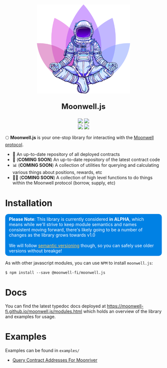 <div align="center">
<p>
    <a href="https://moonwell.fi" target="_blank">
      <img alt="Moonwell Logo" src="media/spaceman.png" width="300" />
    </a>
</p>
<p style="font-size: 1.5rem; font-weight: bold">Moonwell.js</p>

<img src="https://img.shields.io/npm/v/@moonwell-fi/moonwell.js?label=Latest+NPM+Version" />
<img src="https://img.shields.io/github/package-json/v/moonwell-fi/moonwell.js?label=Master+Branch+Version" />

<br />

<img src="https://img.shields.io/bundlephobia/minzip/@moonwell-fi/moonwell.js" />
<img src="https://img.shields.io/github/last-commit/moonwell-fi/moonwell.js" />
</div>

🌕 **Moonwell.js** is your one-stop library for interacting with the [Moonwell protocol](https://moonwell.fi).

* 📝 An up-to-date repository of all deployed contracts
* 📜 (**COMING SOON**) An up-to-date repository of the latest contract code
* 📊 (**COMING SOON**) A collection of utilities for querying and calculating various things about positions, rewards, etc
* 👩‍🚀 (**COMING SOON**) A collection of high level functions to do things within the Moonwell protocol (borrow, supply, etc)

# Installation

<p style="background: #0081E4; color: white; padding: 0.5rem 0.75rem; border-radius: 10px; border: none;">
    <span style="font-weight: bold">Please Note</span>: 
    This library is currently considered <span style="font-weight: bold">in ALPHA</span>, which means while we'll strive to keep module semantics and names consistent moving forward,
    there's likely going to be a number of changes as the library grows towards v1.0 
    <br><br>
    We will follow <a target="_blank" style="color: #FFCF60" href="https://semver.org/">semantic versioning</a> though, so you can safely use older versions without breakge! 
</p>

As with other javascript modules, you can use `NPM` to install `moonwell.js`:

```shell
$ npm install --save @moonwell-fi/moonwell.js
```

# Docs

You can find the latest typedoc docs deployed at https://moonwell-fi.github.io/moonwell.js/modules.html which holds an overview of the library and examples for usage.

# Examples

Examples can be found in `examples/`

- [Query Contract Addresses For Moonriver](examples/query-contracts/index.js)